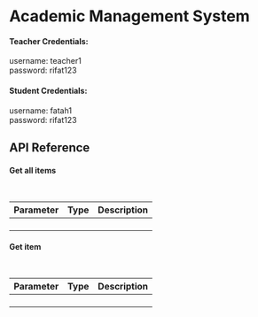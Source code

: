 
# Academic Management System

#### Teacher Credentials:
username: teacher1 \
password: rifat123
#### Student Credentials:
username: fatah1 \
password: rifat123

## API Reference

#### Get all items

```http
  
```

| Parameter | Type     | Description                |
| :-------- | :------- | :------------------------- |
| ` ` | ` ` |  |

#### Get item

```http
  
```

| Parameter | Type     | Description                       |
| :-------- | :------- | :-------------------------------- |
| ` `      | ` ` |  |


